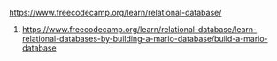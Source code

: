 https://www.freecodecamp.org/learn/relational-database/

1. https://www.freecodecamp.org/learn/relational-database/learn-relational-databases-by-building-a-mario-database/build-a-mario-database